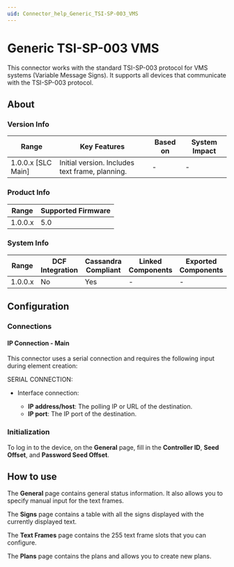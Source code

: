 ```yaml
---
uid: Connector_help_Generic_TSI-SP-003_VMS
---
```


# Generic TSI-SP-003 VMS

This connector works with the standard TSI-SP-003 protocol for VMS systems (Variable Message Signs). It supports all devices that communicate with the TSI-SP-003 protocol.

## About

### Version Info

| Range                | Key Features                                    | Based on     | System Impact     |
|----------------------|-------------------------------------------------|--------------|-------------------|
| 1.0.0.x [SLC Main]   | Initial version. Includes text frame, planning. | -            | -                 |

### Product Info

| Range     | Supported Firmware     |
|-----------|------------------------|
| 1.0.0.x   | 5.0                    |

### System Info

| Range     | DCF Integration     | Cassandra Compliant     | Linked Components     | Exported Components     |
|-----------|---------------------|-------------------------|-----------------------|-------------------------|
| 1.0.0.x   | No                  | Yes                     | -                     | -                       |

## Configuration

### Connections

#### IP Connection - Main

This connector uses a serial connection and requires the following input during element creation:

SERIAL CONNECTION:

- Interface connection:

  - **IP address/host**: The polling IP or URL of the destination.
  - **IP port**: The IP port of the destination.

### Initialization

To log in to the device, on the **General** page, fill in the **Controller ID**, **Seed Offset**, and **Password Seed Offset**.

## How to use

The **General** page contains general status information. It also allows you to specify manual input for the text frames.

The **Signs** page contains a table with all the signs displayed with the currently displayed text.

The **Text Frames** page contains the 255 text frame slots that you can configure.

The **Plans** page contains the plans and allows you to create new plans.
